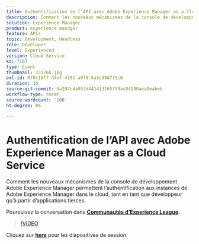 ```yaml
---
title: Authentification de l’API avec Adobe Experience Manager as a Cloud Service
description: Comment les nouveaux mécanismes de la console de développement Adobe Experience Manager permettent l’authentification aux instances de Adobe Experience Manager dans le cloud, tant en tant que développeur qu’à partir d’applications tierces. Cette session a été diffusée dans le cadre d’un événement de contenu Adobe Developers Live.
solution: Experience Manager
product: experience manager
feature: APIs
topic: Development, Headless
role: Developer
level: Experienced
version: Cloud Service
kt: 7167
type: Event
thumbnail: 331768.jpg
exl-id: 0f0c18f7-d4ef-4391-a9f8-5a3c38d779c6
duration: 16
source-git-commit: 9a297cda953d4414131657f9ac84580aea0eabeb
workflow-type: tm+mt
source-wordcount: '106'
ht-degree: 0%

---
```


# Authentification de l’API avec Adobe Experience Manager as a Cloud Service

Comment les nouveaux mécanismes de la console de développement Adobe Experience Manager permettent l’authentification aux instances de Adobe Experience Manager dans le cloud, tant en tant que développeur qu’à partir d’applications tierces.

Poursuivez la conversation dans **[Communautés d’Experience League](https://adobe.ly/36Yd3v6)**.

>[!VIDEO](https://video.tv.adobe.com/v/331768/?quality=12&learn=on&hidetitle=true)

Cliquez sur **[here](/help/adobe-developers-live/assets/api-authentication.pdf)** pour les diapositives de session.
